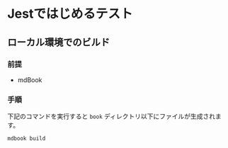 # Jestではじめるテスト

## ローカル環境でのビルド

### 前提

- mdBook

### 手順

下記のコマンドを実行すると `book` ディレクトリ以下にファイルが生成されます。

```sh
mdbook build
```
